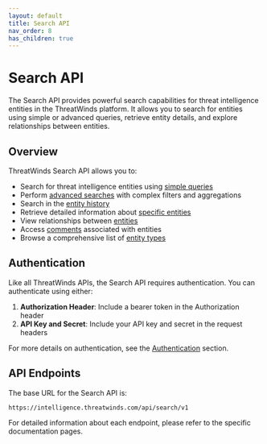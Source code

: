 ```yaml
---
layout: default
title: Search API
nav_order: 8
has_children: true
---
```


# Search API

The Search API provides powerful search capabilities for threat intelligence entities in the ThreatWinds platform. It allows you to search for entities using simple or advanced queries, retrieve entity details, and explore relationships between entities.

## Overview

ThreatWinds Search API allows you to:

- Search for threat intelligence entities using [simple queries](/search/simple-search)
- Perform [advanced searches](/search/advanced-search) with complex filters and aggregations
- Search in the [entity history](/search/history-search)
- Retrieve detailed information about [specific entities](/search/entity-lookup)
- View relationships between [entities](/search/entity)
- Access [comments](/search/comments) associated with entities
- Browse a comprehensive list of [entity types](/search/entity-types)

## Authentication

Like all ThreatWinds APIs, the Search API requires authentication. You can authenticate using either:

1. **Authorization Header**: Include a bearer token in the Authorization header
2. **API Key and Secret**: Include your API key and secret in the request headers

For more details on authentication, see the [Authentication](/auth) section.

## API Endpoints

The base URL for the Search API is:

```
https://intelligence.threatwinds.com/api/search/v1
```

For detailed information about each endpoint, please refer to the specific documentation pages.
